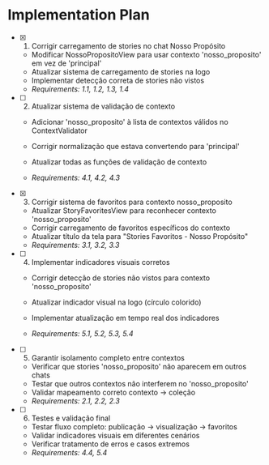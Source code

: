 # Implementation Plan

- [x] 1. Corrigir carregamento de stories no chat Nosso Propósito


  - Modificar NossoPropositoView para usar contexto 'nosso_proposito' em vez de 'principal'
  - Atualizar sistema de carregamento de stories na logo
  - Implementar detecção correta de stories não vistos
  - _Requirements: 1.1, 1.2, 1.3, 1.4_



- [ ] 2. Atualizar sistema de validação de contexto
  - Adicionar 'nosso_proposito' à lista de contextos válidos no ContextValidator
  - Corrigir normalização que estava convertendo para 'principal'

  - Atualizar todas as funções de validação de contexto
  - _Requirements: 4.1, 4.2, 4.3_


- [x] 3. Corrigir sistema de favoritos para contexto nosso_proposito


  - Atualizar StoryFavoritesView para reconhecer contexto 'nosso_proposito'
  - Corrigir carregamento de favoritos específicos do contexto
  - Atualizar título da tela para "Stories Favoritos - Nosso Propósito"
  - _Requirements: 3.1, 3.2, 3.3_



- [ ] 4. Implementar indicadores visuais corretos
  - Corrigir detecção de stories não vistos para contexto 'nosso_proposito'
  - Atualizar indicador visual na logo (círculo colorido)


  - Implementar atualização em tempo real dos indicadores
  - _Requirements: 5.1, 5.2, 5.3, 5.4_

- [ ] 5. Garantir isolamento completo entre contextos
  - Verificar que stories 'nosso_proposito' não aparecem em outros chats
  - Testar que outros contextos não interferem no 'nosso_proposito'
  - Validar mapeamento correto contexto → coleção
  - _Requirements: 2.1, 2.2, 2.3_

- [ ] 6. Testes e validação final
  - Testar fluxo completo: publicação → visualização → favoritos
  - Validar indicadores visuais em diferentes cenários
  - Verificar tratamento de erros e casos extremos
  - _Requirements: 4.4, 5.4_